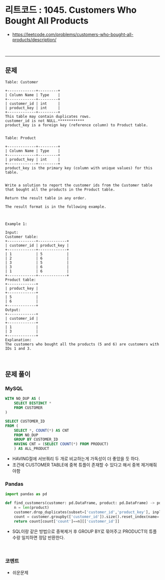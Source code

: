 # 리트코드 : 1045. Customers Who Bought All Products
* https://leetcode.com/problems/customers-who-bought-all-products/description/
<br>

---

## 문제
```text
Table: Customer

+-------------+---------+
| Column Name | Type    |
+-------------+---------+
| customer_id | int     |
| product_key | int     |
+-------------+---------+
This table may contain duplicates rows. 
customer_id is not NULL.************
product_key is a foreign key (reference column) to Product table.
 

Table: Product

+-------------+---------+
| Column Name | Type    |
+-------------+---------+
| product_key | int     |
+-------------+---------+
product_key is the primary key (column with unique values) for this table.
 

Write a solution to report the customer ids from the Customer table that bought all the products in the Product table.

Return the result table in any order.

The result format is in the following example.

 

Example 1:

Input: 
Customer table:
+-------------+-------------+
| customer_id | product_key |
+-------------+-------------+
| 1           | 5           |
| 2           | 6           |
| 3           | 5           |
| 3           | 6           |
| 1           | 6           |
+-------------+-------------+
Product table:
+-------------+
| product_key |
+-------------+
| 5           |
| 6           |
+-------------+
Output: 
+-------------+
| customer_id |
+-------------+
| 1           |
| 3           |
+-------------+
Explanation: 
The customers who bought all the products (5 and 6) are customers with IDs 1 and 3.
```

<br>

## 문제 풀이

### **MySQL**
```SQL
WITH NO_DUP AS (
    SELECT DISTINCT *
    FROM CUSTOMER
)

SELECT CUSTOMER_ID
FROM (
    SELECT *, COUNT(*) AS CNT
    FROM NO_DUP
    GROUP BY CUSTOMER_ID
    HAVING CNT = (SELECT COUNT(*) FROM PRODUCT)
    ) AS ALL_PRODUCT
```

* HAVING절에 서브쿼리 두 개로 비교하는게 가독성이 더 좋았을 듯 하다.
* 조건에 CUSTOMER TABLE에 중복 튜플이 존재할 수 있다고 해서 중복 제거해줘야함
  
### **Pandas**
```python
import pandas as pd

def find_customers(customer: pd.DataFrame, product: pd.DataFrame) -> pd.DataFrame:
    n = len(product)
    customer.drop_duplicates(subset=['customer_id','product_key'], inplace=True)
    count = customer.groupby(['customer_id']).size().reset_index(name='count')
    return count[count['count']==n][['customer_id']]
```

* SQL이랑 같은 방법으로 중복제거 후 GROUP BY로 묶어주고 PRODUCT의 튜플수랑 일치하면 정답 반환한다.
  
<br>

### **코멘트**
* 쉬운문제
